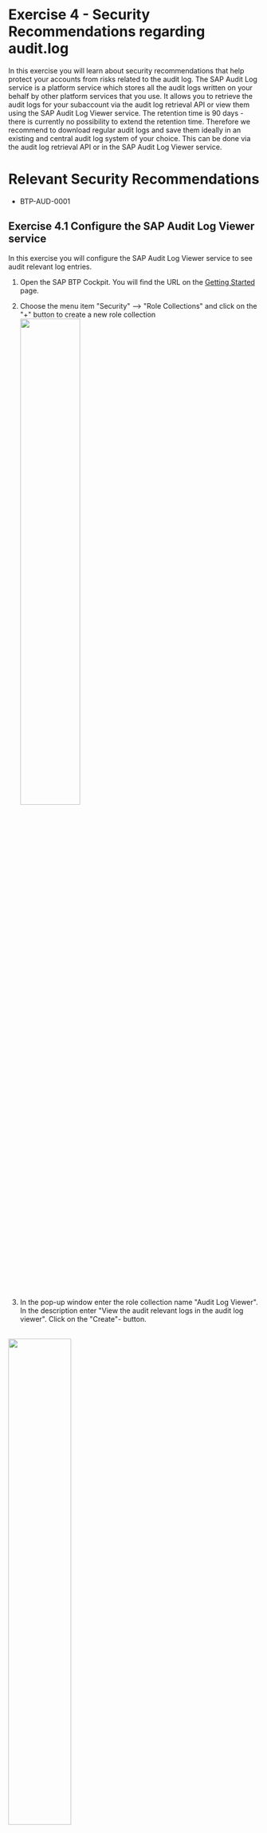 # Exercise 4 - Security Recommendations regarding audit.log

In this exercise you will learn about security recommendations that help protect your accounts from risks related to the audit log.
The SAP Audit Log service is a platform service which stores all the audit logs written on your behalf by other platform services that you use. It allows you to retrieve the audit logs for your subaccount via the audit log retrieval API or view them using the SAP Audit Log Viewer service. The retention time is 90 days - there is currently no possibility to extend the retention time.
Therefore we recommend to download regular audit logs and save them ideally in an existing and central audit log system of your choice. This can be done via the audit log retrieval API or in the SAP Audit Log Viewer service. 

# Relevant Security Recommendations
- BTP-AUD-0001


## Exercise 4.1 Configure the SAP Audit Log Viewer service

 In this exercise you will configure the SAP Audit Log Viewer service to see audit relevant log entries.

1. Open the SAP BTP Cockpit. You will find the URL on the [Getting Started](/exercises/ex0) page.

2. Choose the menu item "Security" --> "Role Collections" and click on the "+" button to create a new role collection
<br><img src="/exercises/ex4/images/CreateRoleCollection0.png" width="50%">

3. In the pop-up window enter the role collection name "Audit Log Viewer". In the description enter "View the audit relevant logs in the audit log viewer".
Click on the "Create"- button.

<br><img src="/exercises/ex4/images/CreateRoleCollection1.png" width="50%">

4. Now you can see the Audit Log Viewer role collection together with the other role collections. Click on ">" on the right side of the newly created role collection to open the details. 

<br><img src="/exercises/ex4/images/CreateRoleCollection2.png" width="50%">

5. In the extended window you can assign roles and users to the role collection. Start assigning the two roles of the audit log viewer service called " Auditlog_Auditor" to the role collection.
To do so click on the "Edit"-button.

<br><img src="/exercises/ex4/images/AssignRolestoRoleCollection1.png" width="50%">

6. In the edit mode search under role name for the two roles called "Auditlog_Auditor".

<br><img src="/exercises/ex4/images/AssignRolestoRoleCollection2.png" width="50%">

7. Mark the two roles called "Auditlog_Auditor" and click the "Add"-button. 

<br><img src="/exercises/ex4/images/AssignRolestoRoleCollection3.png" width="50%">

8. Go to the users column and enter the email address of your user you are currently logged in to the cockpit. This can be either the user of the Default Identity Provider "BTP<XY>@example.com" or the user of your custom identity provider (bestrun0X-platform), which is "TechEdIAS@bestrun.com". 
Enter it in the "ID" field and the "Email" field.
 
<br><img src="/exercises/ex4/images/AssignUsertoRoleCollection1.png" width="50%"> 
 
 9. Click the "save" button to save your changes.
 
 <br><img src="/exercises/ex4/images/AssignUsertoRoleCollection2.png" width="50%"> 
 
 10. The result will be that the users assigned have the authorizations to use the Audit Log Viewer service. You need to be logged in the cockpit with the user assigned the authorizations to be able to see the Viewer in the next step.
 
 <br><img src="/exercises/ex4/images/AssignUsertoRoleCollection3.png" width="50%">
 


## Exercise 4.2  Check the audit logs and download audit log entries via the SAP Audit Log Viewer service.

You can download the audit logs via the audit log retrieval API to import them into your SIEM system or you can download them via the Viewer User Interface to store them as backup in your files system.
Now you learn how to download them via the User Interface.

 1. Open the SAP BTP Cockpit. You will find the URL on the [Getting Started](/exercises/ex0) page.

 2. Navigate to "Services " > "Instances and Subscriptions". Under Subscriptions you will see the Audit Log Viewer service. Nex to the text field there is a link to the user interface. Click on it.
 
<br><img src="/exercises/ex4/images/GotoAuditlogviewer1.png" width="50%">
 
 3. In the newly opened Audit Log Viewer UI you can enter take the default timeframe or select a specific one to see the latest audit log entries. On the right side there is button to retrieve the logs after the selection of the timeframe.
 
 <br><img src="/exercises/ex4/images/Viewer1.png" width="50%">
 
4. Now you can see the log entries of the specific audit relevant changes which have been done lately. 

  <br><img src="/exercises/ex4/images/Viewer2.png" width="50%">
 
5. The retention period of the logs in the cloud foundry environment is 90 days. Therefore, it is recommended to backup the audit log files or import them via the audit log retrieval API into a SIEM system.  You can download the files from the user interface. To do so click on the download button in the middle of the headline.
 
 <br><img src="/exercises/ex4/images/Viewer2.png" width="50%">

6. In the pop-up window select place on your VM to save the "viewLogs.json" file. Click on "Save".
 
 <br><img src="/exercises/ex4/images/DownloadViewer3.png" width="50%">

You now know how to download the audit relevant log files for backup.

## Summary

In this exercise you have configured the SAP Audit Log Viewer service to see the audit relevant log entries. In addition, you have seen how to download the audit.log files before the retention period ends.

Continue to - [Exercise 5 - SAP Cloud Connector](exercises/ex5/)
